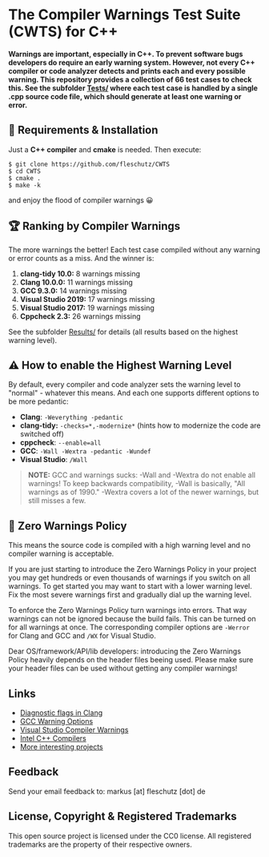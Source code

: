 The Compiler Warnings Test Suite (CWTS) for C++
===============================================

**Warnings are important, especially in C++. To prevent software bugs developers do require an early warning system. However, not every C++ compiler or code analyzer detects and prints each and every possible warning. This repository provides a collection of 66 test cases to check this. See the subfolder [Tests/](Tests/) where each test case is handled by a single .cpp source code file, which should generate at least one warning or error.**


🔧 Requirements & Installation 
-------------------------------
Just a **C++ compiler** and **cmake** is needed. Then execute:

```
$ git clone https://github.com/fleschutz/CWTS
$ cd CWTS
$ cmake .
$ make -k
```
and enjoy the flood of compiler warnings 😀


🏆 Ranking by Compiler Warnings
--------------------------------
The more warnings the better! Each test case compiled without any warning or error counts as a miss. And the winner is:

1. **clang-tidy 10.0:** 8 warnings missing
2. **Clang 10.0.0:** 11 warnings missing
3. **GCC 9.3.0:** 14 warnings missing
4. **Visual Studio 2019:** 17 warnings missing
5. **Visual Studio 2017:** 19 warnings missing
6. **Cppcheck 2.3:** 26 warnings missing

See the subfolder [Results/](Results/) for details (all results based on the highest warning level). 


⚠️ How to enable the Highest Warning Level 
-------------------------------------------
By default, every compiler and code analyzer sets the warning level to "normal" - whatever this means. And each one supports different options to be more pedantic:

* **Clang**: `-Weverything -pedantic`
* **clang-tidy:** `-checks=*,-modernize*` (hints how to modernize the code are switched off)
* **cppcheck**: `--enable=all`
* **GCC**: `-Wall -Wextra -pedantic -Wundef`
* **Visual Studio**: `/Wall`

> **NOTE:** GCC and warnings sucks: -Wall and -Wextra do not enable all warnings! To keep backwards compatibility, -Wall is basically, "All warnings as of 1990." -Wextra covers a lot of the newer warnings, but still misses a few.

👮‍ Zero Warnings Policy 
------------------------
This means the source code is compiled with a high warning level and no compiler warning is acceptable.

If you are just starting to introduce the Zero Warnings Policy in your project you may get hundreds or even thousands of warnings if you switch on all warnings. To get started you may want to start with a lower warning level. Fix the most severe warnings first and gradually dial up the warning level.

To enforce the Zero Warnings Policy turn warnings into errors. That way warnings can not be ignored because the build fails. This can be turned on for all warnings at once. The corresponding compiler options are `-Werror` for Clang and GCC and `/WX` for Visual Studio.

Dear OS/framework/API/lib developers: introducing the Zero Warnings Policy heavily depends on the header files beeing used. Please make sure your header files can be used without getting any compiler warnings!

Links
-----
* [Diagnostic flags in Clang](https://clang.llvm.org/docs/DiagnosticsReference.html)
* [GCC Warning Options](https://gcc.gnu.org/onlinedocs/gcc/Warning-Options.html)
* [Visual Studio Compiler Warnings](https://docs.microsoft.com/en-us/cpp/error-messages/compiler-warnings/compiler-warnings-by-compiler-version)
* [Intel C++ Compilers](https://software.intel.com/en-us/c-compilers)
* [More interesting projects](http://www.fleschutz.de/Service.html)

Feedback
---------
Send your email feedback to: markus [at] fleschutz [dot] de

License, Copyright & Registered Trademarks
------------------------------------------
This open source project is licensed under the CC0 license. All registered trademarks are the property of their respective owners.
